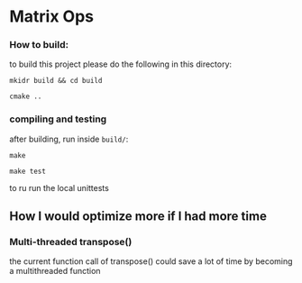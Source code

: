 # Matrix Ops

### How to build:

to build this project please do the following in this directory:

`mkidr build && cd build`

`cmake ..`


### compiling and testing

after building, run inside `build/`:

`make`

`make test`

to ru run the local unittests




## How I would optimize more if I had more time

### Multi-threaded transpose()
the current function call of transpose() could save a lot of time by becoming a multithreaded function